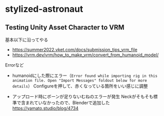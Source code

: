 # stylized-astronaut

## Testing Unity Asset Character to VRM

基本以下に沿ってやる
- https://summer2022.vket.com/docs/submission_tips_vrm_file
- https://vrm.dev/vrm/how_to_make_vrm/convert_from_humanoid_model/

Errorなど
* humanoidにした際にエラー（`Error found while importing rig in this animation file. Open "Import Messages" foldout below for more details`）
Configureを押して、赤くなっている箇所をいい感じに調整

* アップロード時にボーンが足りないむねのエラーが発生
Neckがそもそも標準で含まれていなかったので、Blenderで追加した
https://yamato.studio/blog/4734